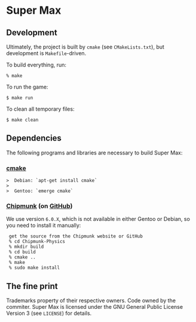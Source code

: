 Super Max
=========

Development
-----------

Ultimately, the project is built by `cmake` (see `CMakeLists.txt`),
but development is `Makefile`-driven.

To build everything, run:

    % make

To run the game:

    $ make run

To clean all temporary files:

    $ make clean

Dependencies
------------

The following programs and libraries are necessary to build Super Max:

### [cmake](http://www.cmake.org/)

    >  Debian: `apt-get install cmake`
    >
    >  Gentoo: `emerge cmake`

### [Chipmunk](http://chipmunk-physics.net/) (on [GitHub](https://github.com/slembcke/Chipmunk-Physics))

We use version `6.0.X`, which is not available in either Gentoo or
Debian, so you need to install it manually:

     get the source from the Chipmunk website or GitHub
     % cd Chipmunk-Physics
     % mkdir build
     % cd build
     % cmake ..
     % make
     % sudo make install

The fine print
--------------

Trademarks property of their respective owners.  Code owned by the
commiter.  Super Max is licensed under the GNU General Public License
Version 3 (see `LICENSE`) for details.
